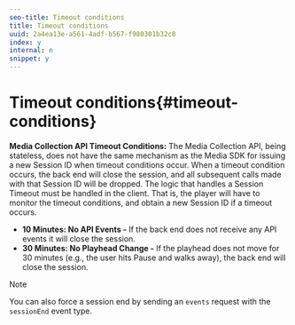 ```yaml
---
seo-title: Timeout conditions
title: Timeout conditions
uuid: 2a4ea13e-a561-4adf-b567-f980301b32c8
index: y
internal: n
snippet: y
---
```


# Timeout conditions{#timeout-conditions}

<a id="section_kmt_qcy_lcb"></a>

**Media Collection API Timeout Conditions:** The Media Collection API, being stateless, does not have the same mechanism as the Media SDK for issuing a new Session ID when timeout conditions occur. When a timeout condition occurs, the back end will close the session, and all subsequent calls made with that Session ID will be dropped. The logic that handles a Session Timeout must be handled in the client. That is, the player will have to monitor the timeout conditions, and obtain a new Session ID if a timeout occurs.

* **10 Minutes: No API Events -** If the back end does not receive any API events it will close the session.
* **30 Minutes: No Playhead Change -** If the playhead does not move for 30 minutes (e.g., the user hits Pause and walks away), the back end will close the session.

>[!NOTE]
>
>You can also force a session end by sending an `events` request with the `sessionEnd` event type.

